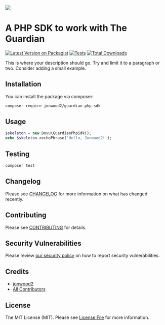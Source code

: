 
[<img src="https://github-ads.s3.eu-central-1.amazonaws.com/support-ukraine.svg?t=1" />](https://supportukrainenow.org)

# A PHP SDK to work with The Guardian

[![Latest Version on Packagist](https://img.shields.io/packagist/v/jonwood2/guardian-php-sdk.svg?style=flat-square)](https://packagist.org/packages/jonwood2/guardian-php-sdk)
[![Tests](https://github.com/jonwood2/guardian-php-sdk/actions/workflows/run-tests.yml/badge.svg?branch=main)](https://github.com/jonwood2/guardian-php-sdk/actions/workflows/run-tests.yml)
[![Total Downloads](https://img.shields.io/packagist/dt/jonwood2/guardian-php-sdk.svg?style=flat-square)](https://packagist.org/packages/jonwood2/guardian-php-sdk)

This is where your description should go. Try and limit it to a paragraph or two. Consider adding a small example.

## Installation

You can install the package via composer:

```bash
composer require jonwood2/guardian-php-sdk
```

## Usage

```php
$skeleton = new Dovu\GuardianPhpSdk();
echo $skeleton->echoPhrase('Hello, Jonwood2!');
```

## Testing

```bash
composer test
```

## Changelog

Please see [CHANGELOG](CHANGELOG.md) for more information on what has changed recently.

## Contributing

Please see [CONTRIBUTING](https://github.com/spatie/.github/blob/main/CONTRIBUTING.md) for details.

## Security Vulnerabilities

Please review [our security policy](../../security/policy) on how to report security vulnerabilities.

## Credits

- [jonwood2](https://github.com/jonwood2)
- [All Contributors](../../contributors)

## License

The MIT License (MIT). Please see [License File](LICENSE.md) for more information.
